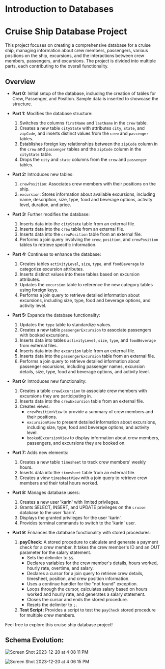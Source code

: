 # Introduction to Databases

# Cruise Ship Database Project

This project focuses on creating a comprehensive database for a cruise ship, managing information about crew members, passengers, various positions on the ship, excursions, and the interactions between crew members, passengers, and excursions. The project is divided into multiple parts, each contributing to the overall functionality.

## Overview

- **Part 0:** Initial setup of the database, including the creation of tables for Crew, Passenger, and Position. Sample data is inserted to showcase the structure.

- **Part 1:** Modifies the database structure:
  1. Switches the columns `firstName` and `lastName` in the `crew` table.
  2. Creates a new table `cityState` with attributes `city`, `state`, and `zipCode`, and inserts distinct values from the `crew` and `passenger` tables.
  3. Establishes foreign key relationships between the `zipCode` column in the `crew` and `passenger` tables and the `zipCode` column in the `cityState` table.
  4. Drops the `city` and `state` columns from the `crew` and `passenger` tables.

- **Part 2:** Introduces new tables:
  1. `crewPosition`: Associates crew members with their positions on the ship.
  2. `excursion`: Stores information about available excursions, including name, description, size, type, food and beverage options, activity level, duration, and price.

- **Part 3:** Further modifies the database:
  1. Inserts data into the `cityState` table from an external file.
  2. Inserts data into the `crew` table from an external file.
  3. Inserts data into the `crewPosition` table from an external file.
  4. Performs a join query involving the `crew`, `position`, and `crewPosition` tables to retrieve specific information.

- **Part 4:** Continues to enhance the database:
  1. Creates tables `activityLevel`, `size`, `type`, and `foodBeverage` to categorize excursion attributes.
  2. Inserts distinct values into these tables based on excursion attributes.
  3. Updates the `excursion` table to reference the new category tables using foreign keys.
  4. Performs a join query to retrieve detailed information about excursions, including size, type, food and beverage options, and activity level.

- **Part 5:** Expands the database functionality:
  1. Updates the `type` table to standardize values.
  2. Creates a new table `passengerExcursion` to associate passengers with booked excursions.
  3. Inserts data into tables `activityLevel`, `size`, `type`, and `foodBeverage` from external files.
  4. Inserts data into the `excursion` table from an external file.
  5. Inserts data into the `passengerExcursion` table from an external file.
  6. Performs a join query to retrieve detailed information about passenger excursions, including passenger names, excursion details, size, type, food and beverage options, and activity level.

- **Part 6:** Introduces new functionality:
  1. Creates a table `crewExcursion` to associate crew members with excursions they are participating in.
  2. Inserts data into the `crewExcursion` table from an external file.
  3. Creates views:
     - `crewPositionView` to provide a summary of crew members and their positions.
     - `excursionView` to present detailed information about excursions, including size, type, food and beverage options, and activity level.
     - `bookedExcursionView` to display information about crew members, passengers, and excursions they are booked on.

- **Part 7:** Adds new elements:
  1. Creates a new table `timesheet` to track crew members' weekly hours.
  2. Inserts data into the `timesheet` table from an external file.
  3. Creates a view `timesheetView` with a join query to retrieve crew members and their total hours worked.

- **Part 8:** Manages database users:
  1. Creates a new user 'karin' with limited privileges.
  2. Grants SELECT, INSERT, and UPDATE privileges on the `cruise` database to the user 'karin'.
  3. Displays the granted privileges for the user 'karin'.
  4. Provides terminal commands to switch to the 'karin' user.

- **Part 9:** Enhances the database functionality with stored procedures:
  1. **payCheck:** A stored procedure to calculate and generate a payment check for a crew member. It takes the crew member's ID and an OUT parameter for the salary statement.
      - Sets the delimiter to `$$`.
      - Declares variables for the crew member's details, hours worked, hourly rate, overtime, and salary.
      - Declares a cursor for a join query to retrieve crew details, timesheet, position, and crew position information.
      - Uses a continue handler for the "not found" exception.
      - Loops through the cursor, calculates salary based on hours worked and hourly rate, and generates a salary statement.
      - Closes the cursor and ends the stored procedure.
      - Resets the delimiter to `;`.
  2. **Test Script:** Provides a script to test the `payCheck` stored procedure for multiple crew members.

Feel free to explore this cruise ship database project!

## Schema Evolution:

![Screen Shot 2023-12-20 at 4 08 11 PM](https://github.com/aluisrodriguezr/Intro-to-Databases/assets/96503213/3befd6b5-65a2-401a-811f-2e86a01e993a)

![Screen Shot 2023-12-20 at 4 06 15 PM](https://github.com/aluisrodriguezr/Intro-to-Databases/assets/96503213/3e85f825-8e1d-489a-b053-714d1f56f426)
